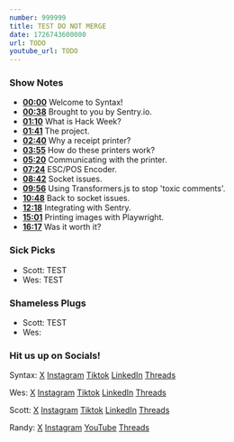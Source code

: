 ```yaml
---
number: 999999
title: TEST DO NOT MERGE
date: 1726743600000
url: TODO
youtube_url: TODO
---
```


### Show Notes

* **[00:00](#t=00:00)** Welcome to Syntax!
* **[00:38](#t=00:38)** Brought to you by Sentry.io.
* **[01:10](#t=01:10)** What is Hack Week?
* **[01:41](#t=01:41)** The project.
* **[02:40](#t=02:40)** Why a receipt printer?
* **[03:55](#t=03:55)** How do these printers work?
* **[05:20](#t=05:20)** Communicating with the printer.
* **[07:24](#t=07:24)** ESC/POS Encoder.
* **[08:42](#t=08:42)** Socket issues.
* **[09:56](#t=09:56)** Using Transformers.js to stop 'toxic comments'.
* **[10:48](#t=10:48)** Back to socket issues.
* **[12:18](#t=12:18)** Integrating with Sentry.
* **[15:01](#t=15:01)** Printing images with Playwright.
* **[16:17](#t=16:17)** Was it worth it?

### Sick Picks

- Scott: TEST
- Wes: TEST

### Shameless Plugs

- Scott: TEST
- Wes:


### Hit us up on Socials!

Syntax: [X](https://twitter.com/syntaxfm) [Instagram](https://www.instagram.com/syntax_fm/) [Tiktok](https://www.tiktok.com/@syntaxfm) [LinkedIn](https://www.linkedin.com/company/96077407/admin/feed/posts/) [Threads](https://www.threads.net/@syntax_fm)

Wes: [X](https://twitter.com/wesbos) [Instagram](https://www.instagram.com/wesbos/) [Tiktok](https://www.tiktok.com/@wesbos) [LinkedIn](https://www.linkedin.com/in/wesbos/) [Threads](https://www.threads.net/@wesbos)

Scott: [X](https://twitter.com/stolinski) [Instagram](https://www.instagram.com/stolinski/) [Tiktok](https://www.tiktok.com/@stolinski) [LinkedIn](https://www.linkedin.com/in/stolinski/) [Threads](https://www.threads.net/@stolinski)

Randy: [X](https://twitter.com/randyrektor) [Instagram](https://www.instagram.com/randyrektor/) [YouTube](https://www.youtube.com/@randyrektor) [Threads](https://www.threads.net/@randyrektor)
